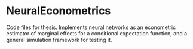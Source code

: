# NeuralEconometrics
Code files for thesis. Implements neural networks as an econometric estimator of marginal effects for a conditional expectation function, and a general simulation framework for testing it. 
